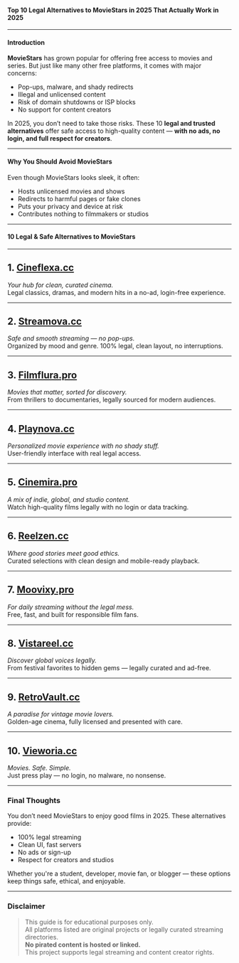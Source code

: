 #### Top 10 Legal Alternatives to MovieStars in 2025 That Actually Work in 2025

---

#### Introduction

**MovieStars** has grown popular for offering free access to movies and series. But just like many other free platforms, it comes with major concerns:

- Pop-ups, malware, and shady redirects  
- Illegal and unlicensed content  
- Risk of domain shutdowns or ISP blocks  
- No support for content creators  

In 2025, you don’t need to take those risks. These 10 **legal and trusted alternatives** offer safe access to high-quality content — **with no ads, no login, and full respect for creators**.

---

#### Why You Should Avoid MovieStars

Even though MovieStars looks sleek, it often:

- Hosts unlicensed movies and shows  
- Redirects to harmful pages or fake clones  
- Puts your privacy and device at risk  
- Contributes nothing to filmmakers or studios  

---

#### 10 Legal & Safe Alternatives to MovieStars

---

## 1. [Cineflexa.cc](https://123watchnow.com)  
_Your hub for clean, curated cinema._  
Legal classics, dramas, and modern hits in a no-ad, login-free experience.

---

## 2. [Streamova.cc](https://123watchnow.com)  
_Safe and smooth streaming — no pop-ups._  
Organized by mood and genre. 100% legal, clean layout, no interruptions.

---

## 3. [Filmflura.pro](https://123watchnow.com)  
_Movies that matter, sorted for discovery._  
From thrillers to documentaries, legally sourced for modern audiences.

---

## 4. [Playnova.cc](https://123watchnow.com)  
_Personalized movie experience with no shady stuff._  
User-friendly interface with real legal access.

---

## 5. [Cinemira.pro](https://123watchnow.com)  
_A mix of indie, global, and studio content._  
Watch high-quality films legally with no login or data tracking.

---

## 6. [Reelzen.cc](https://123watchnow.com)  
_Where good stories meet good ethics._  
Curated selections with clean design and mobile-ready playback.

---

## 7. [Moovixy.pro](https://123watchnow.com)  
_For daily streaming without the legal mess._  
Free, fast, and built for responsible film fans.

---

## 8. [Vistareel.cc](https://123watchnow.com)  
_Discover global voices legally._  
From festival favorites to hidden gems — legally curated and ad-free.

---

## 9. [RetroVault.cc](https://123watchnow.com)  
_A paradise for vintage movie lovers._  
Golden-age cinema, fully licensed and presented with care.

---

## 10. [Vieworia.cc](https://123watchnow.com)  
_Movies. Safe. Simple._  
Just press play — no login, no malware, no nonsense.

---

### Final Thoughts

You don’t need MovieStars to enjoy good films in 2025. These alternatives provide:

- 100% legal streaming  
- Clean UI, fast servers  
- No ads or sign-up  
- Respect for creators and studios  

Whether you're a student, developer, movie fan, or blogger — these options keep things safe, ethical, and enjoyable.

---

### Disclaimer

> This guide is for educational purposes only.  
> All platforms listed are original projects or legally curated streaming directories.  
> **No pirated content is hosted or linked.**  
> This project supports legal streaming and content creator rights.
